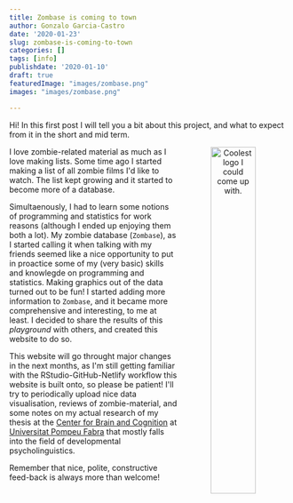 ```yaml
---
title: Zombase is coming to town
author: Gonzalo Garcia-Castro
date: '2020-01-23'
slug: zombase-is-coming-to-town
categories: []
tags: [info]
publishdate: '2020-01-10'
draft: true
featuredImage: "images/zombase.png"
images: "images/zombase.png"

---
```


Hi! In this first post I will tell you a bit about this project, and what to expect from it in the short and mid term.

<center><img src="/images/zombase.png" alt="Coolest logo I could come up with." width="40%" style="float:right" margin="40px"></center>

I love zombie-related material as much as I love making lists. Some time ago I started making a list of all zombie films I'd like to watch. The list kept growing and it started to become more of a database. 

Simultaenously, I had to learn some notions of programming and statistics for work reasons (although I ended up enjoying them both a lot). My zombie database (`Zombase`), as I started calling it when talking with my friends seemed like a nice opportunity to put in proactice some of my (very basic) skills and knowlegde on programming and statistics. Making graphics out of the data turned out to be fun! I started adding more information to `Zombase`, and it became more comprehensive and interesting, to me at least. I decided to share the results of this *playground* with others, and created this website to do so.

This website will go throught major changes in the next months, as I'm still getting familiar with the RStudio-GitHub-Netlify workflow this website is built onto, so please be patient! I'll try to periodically upload nice data visualisation, reviews of zombie-material, and some notes on my actual research of my thesis at the [Center for Brain and Cognition](http://www.upf.edu/cbc) at [Universitat Pompeu Fabra](http://www.upf.edu) that mostly falls into the field of developmental psycholinguistics.

Remember that nice, polite, constructive feed-back is always more than welcome!
